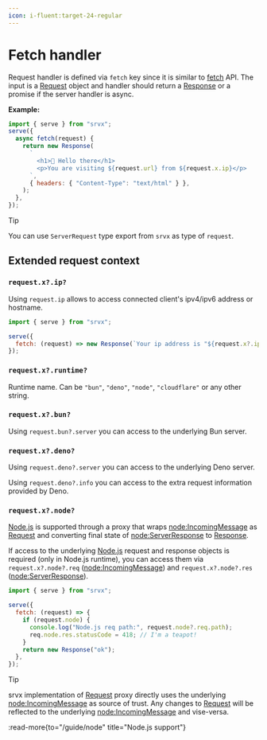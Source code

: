 ```yaml
---
icon: i-fluent:target-24-regular
---
```


# Fetch handler

Request handler is defined via `fetch` key since it is similar to [fetch][fetch] API. The input is a [Request][Request] object and handler should return a [Response][Response] or a promise if the server handler is async.

**Example:**

```js
import { serve } from "srvx";
serve({
  async fetch(request) {
    return new Response(
      `
        <h1>👋 Hello there</h1>
        <p>You are visiting ${request.url} from ${request.x.ip}</p>
      `,
      { headers: { "Content-Type": "text/html" } },
    );
  },
});
```

> [!TIP]
> You can use `ServerRequest` type export from `srvx` as type of `request`.

## Extended request context

### `request.x?.ip?`

Using `request.ip` allows to access connected client's ipv4/ipv6 address or hostname.

```js
import { serve } from "srvx";

serve({
  fetch: (request) => new Response(`Your ip address is "${request.x?.ip}"`),
});
```

### `request.x?.runtime?`

Runtime name. Can be `"bun"`, `"deno"`, `"node"`, `"cloudflare"` or any other string.

### `request.x?.bun?`

Using `request.bun?.server` you can access to the underlying Bun server.

### `request.x?.deno?`

Using `request.deno?.server` you can access to the underlying Deno server.

Using `request.deno?.info` you can access to the extra request information provided by Deno.

### `request.x?.node?`

[Node.js][Node.js] is supported through a proxy that wraps [node:IncomingMessage][IncomingMessage] as [Request][Request] and converting final state of [node:ServerResponse][ServerResponse] to [Response][Response].

If access to the underlying [Node.js][Node.js] request and response objects is required (only in Node.js runtime), you can access them via `request.x?.node?.req` ([node:IncomingMessage][IncomingMessage]) and `request.x?.node?.res` ([node:ServerResponse][ServerResponse]).

```js
import { serve } from "srvx";

serve({
  fetch: (request) => {
    if (request.node) {
      console.log("Node.js req path:", request.node?.req.path);
      req.node.res.statusCode = 418; // I'm a teapot!
    }
    return new Response("ok");
  },
});
```

> [!TIP]
> srvx implementation of [Request][Request] proxy directly uses the underlying [node:IncomingMessage][IncomingMessage] as source of trust. Any changes to [Request][Request] will be reflected to the underlying [node:IncomingMessage][IncomingMessage] and vise-versa.

:read-more{to="/guide/node" title="Node.js support"}

[Deno]: https://deno.com/
[Bun]: https://bun.sh/
[Node.js]: https://nodejs.org/
[fetch]: https://developer.mozilla.org/en-US/docs/Web/API/Fetch_API
[Request]: https://developer.mozilla.org/en-US/docs/Web/API/Request
[Response]: https://developer.mozilla.org/en-US/docs/Web/API/Response
[IncomingMessage]: https://nodejs.org/api/http.html#http_class_http_incomingmessage
[ServerResponse]: https://nodejs.org/api/http.html#http_class_http_serverresponse
